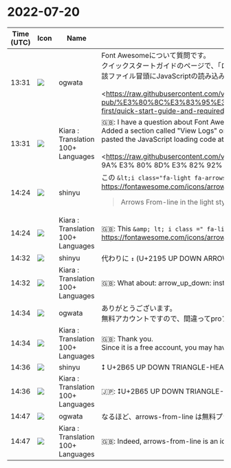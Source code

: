 # 2022-07-20

|Time (UTC)|Icon|Name|Message|
|---|---|---|---|
|13:31|![](https://avatars.slack-edge.com/2019-11-22/845042642576_070441337abaca9fb7b3_72.png)|ogwata|Font Awesomeについて質問です。<br>クイックスタートガイドのページで、「ログの表示」というセクションを追加しました。ここで、表示のきっかけとなるマウスポインタの形状をFont Awesomeのwebフォントで表現しようと思い、当該ファイル冒頭にJavaScriptの読み込みコードを、当該箇所に`i`要素のコードをペーストしましたが、ロードされません。<br><br><https://raw.githubusercontent.com/vivliostyle/docs-vivliostyle-pub/%E3%80%8C%E3%83%95%E3%82%A9%E3%83%B3%E3%83%88%E3%81%AE%E6%8C%87%E5%AE%9A%E3%80%8D%E3%82%92%E8%BF%BD%E5%8A%A0/ja/readme-first/quick-start-guide-and-required-environment.md|https://raw.githubusercontent.com/vivliostyle/docs-vivliostyle-pub/%E3%80%8C%E3%83%95%E3%[…]adme-first/quick-start-guide-and-required-environment.md><br><br>なにが悪いのか、どなたか分かる方いらっしゃいますでしょうか？|
|13:31|![](https://avatars.slack-edge.com/2021-08-02/2324149410423_2aa7423c4133ecb9f168_72.png)|Kiara : Translation 100+ Languages|🇬🇧: I have a question about Font Awesome.<br>Added a section called "View Logs" on the Quick Start Guide page. Here, I wanted to express the shape of the mouse pointer that triggers the display with Font Awesome's web font, so I pasted the JavaScript loading code at the beginning of the file and the `i` element code at the relevant location, but it was loaded. It will not be.<br><br><https://raw.githubusercontent.com/vivliostyle/docs-vivliostyle-pub/%E3%80%8C%E3%83%95%E3%82%A9%E3%83%B3%E3%83%88% E3% 81% AE% E6% 8C% 87% E5% AE% 9A% E3% 80% 8D% E3% 82% 92% E8% BF% BD% E5% 8A% A0 / ja / readme-first / quick- start-guide-and-required-environment.md | https://raw.githubusercontent.com/vivliostyle/docs-vivliostyle-pub/%E3%80%8C%E3%83%95%E3%[…] adme- first / quick-start-guide-and-required-environment.md><br><br>Does anyone know what's wrong?|
|14:24|![](https://avatars.slack-edge.com/2018-04-27/354445776386_e258f5ed5ba887b08668_72.jpg)|shinyu|この `&lt;i class="fa-light fa-arrows-from-line"&gt;&lt;/i&gt;` というのは、FontAwesomeのPro(有料)のアイコンですね。Proプランを利用してるのですか？<br><https://fontawesome.com/icons/arrows-from-line?s=light><br><blockquote>Arrows From-line in the light style. Turn down the tone just a smidgen for when you need a lighter touch. Available now in Font Awesome 6.</blockquote>|
|14:24|![](https://avatars.slack-edge.com/2021-08-02/2324149410423_2aa7423c4133ecb9f168_72.png)|Kiara : Translation 100+ Languages|🇬🇧: This `&amp; lt; i class =" fa-light fa-arrows-from-line "&amp; gt; &amp; lt; / i &amp; gt;` is the icon of Font Awesome's Pro (paid). Are you using a Pro plan?<br><https://fontawesome.com/icons/arrows-from-line?s=light>|
|14:32|![](https://avatars.slack-edge.com/2018-04-27/354445776386_e258f5ed5ba887b08668_72.jpg)|shinyu|代わりに `↕` (U+2195 UP DOWN ARROW)でどうでしょう|
|14:32|![](https://avatars.slack-edge.com/2021-08-02/2324149410423_2aa7423c4133ecb9f168_72.png)|Kiara : Translation 100+ Languages|🇬🇧: What about: arrow_up_down: instead|
|14:34|![](https://avatars.slack-edge.com/2019-11-22/845042642576_070441337abaca9fb7b3_72.png)|ogwata|ありがとうございます。<br>無料アカウントですので、間違ってproプランのコードをコピーしたのかもしれません。再度確認してみますね。|
|14:34|![](https://avatars.slack-edge.com/2021-08-02/2324149410423_2aa7423c4133ecb9f168_72.png)|Kiara : Translation 100+ Languages|🇬🇧: Thank you.<br>Since it is a free account, you may have copied the code of the pro plan by mistake. I'll check it again.|
|14:36|![](https://avatars.slack-edge.com/2018-04-27/354445776386_e258f5ed5ba887b08668_72.jpg)|shinyu|⭥ ‎U+2B65 UP DOWN TRIANGLE-HEADED ARROW|
|14:36|![](https://avatars.slack-edge.com/2021-08-02/2324149410423_2aa7423c4133ecb9f168_72.png)|Kiara : Translation 100+ Languages|🇯🇵: ⭥U+2B65 UP DOWN TRIANGLE-HEADED ARROW|
|14:47|![](https://avatars.slack-edge.com/2019-11-22/845042642576_070441337abaca9fb7b3_72.png)|ogwata|なるほど、arrows-from-line は無料プランでは使えないアイコンなのですね。ようやく理解しました。|
|14:47|![](https://avatars.slack-edge.com/2021-08-02/2324149410423_2aa7423c4133ecb9f168_72.png)|Kiara : Translation 100+ Languages|🇬🇧: Indeed, arrows-from-line is an icon that can not be used with the free plan. I finally understood.|
